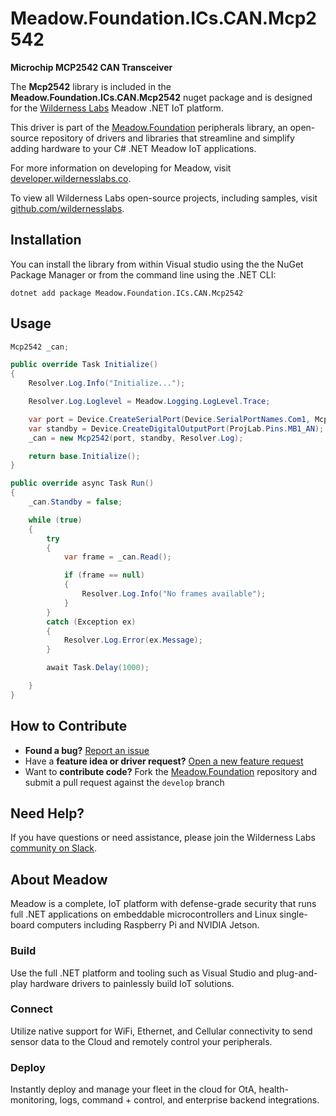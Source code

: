 # Meadow.Foundation.ICs.CAN.Mcp2542

**Microchip MCP2542 CAN Transceiver**

The **Mcp2542** library is included in the **Meadow.Foundation.ICs.CAN.Mcp2542** nuget package and is designed for the [Wilderness Labs](www.wildernesslabs.co) Meadow .NET IoT platform.

This driver is part of the [Meadow.Foundation](https://developer.wildernesslabs.co/Meadow/Meadow.Foundation/) peripherals library, an open-source repository of drivers and libraries that streamline and simplify adding hardware to your C# .NET Meadow IoT applications.

For more information on developing for Meadow, visit [developer.wildernesslabs.co](http://developer.wildernesslabs.co/).

To view all Wilderness Labs open-source projects, including samples, visit [github.com/wildernesslabs](https://github.com/wildernesslabs/).

## Installation

You can install the library from within Visual studio using the the NuGet Package Manager or from the command line using the .NET CLI:

`dotnet add package Meadow.Foundation.ICs.CAN.Mcp2542`
## Usage

```csharp
Mcp2542 _can;

public override Task Initialize()
{
    Resolver.Log.Info("Initialize...");

    Resolver.Log.Loglevel = Meadow.Logging.LogLevel.Trace;

    var port = Device.CreateSerialPort(Device.SerialPortNames.Com1, Mcp2542.DefaultBaudRate);
    var standby = Device.CreateDigitalOutputPort(ProjLab.Pins.MB1_AN);
    _can = new Mcp2542(port, standby, Resolver.Log);

    return base.Initialize();
}

public override async Task Run()
{
    _can.Standby = false;

    while (true)
    {
        try
        {
            var frame = _can.Read();

            if (frame == null)
            {
                Resolver.Log.Info("No frames available");
            }
        }
        catch (Exception ex)
        {
            Resolver.Log.Error(ex.Message);
        }

        await Task.Delay(1000);

    }
}

```
## How to Contribute

- **Found a bug?** [Report an issue](https://github.com/WildernessLabs/Meadow_Issues/issues)
- Have a **feature idea or driver request?** [Open a new feature request](https://github.com/WildernessLabs/Meadow_Issues/issues)
- Want to **contribute code?** Fork the [Meadow.Foundation](https://github.com/WildernessLabs/Meadow.Foundation) repository and submit a pull request against the `develop` branch


## Need Help?

If you have questions or need assistance, please join the Wilderness Labs [community on Slack](http://slackinvite.wildernesslabs.co/).
## About Meadow

Meadow is a complete, IoT platform with defense-grade security that runs full .NET applications on embeddable microcontrollers and Linux single-board computers including Raspberry Pi and NVIDIA Jetson.

### Build

Use the full .NET platform and tooling such as Visual Studio and plug-and-play hardware drivers to painlessly build IoT solutions.

### Connect

Utilize native support for WiFi, Ethernet, and Cellular connectivity to send sensor data to the Cloud and remotely control your peripherals.

### Deploy

Instantly deploy and manage your fleet in the cloud for OtA, health-monitoring, logs, command + control, and enterprise backend integrations.


